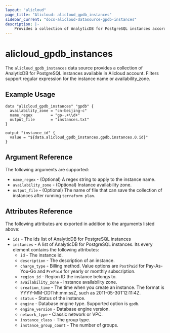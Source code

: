 ```yaml
---
layout: "alicloud"
page_title: "Alicloud: alicloud_gpdb_instances"
sidebar_current: "docs-alicloud-datasource-gpdb-instances"
description: |-
    Provides a collection of AnalyticDB for PostgreSQL instances according to the specified filters.
---
```


# alicloud\_gpdb\_instances

The `alicloud_gpdb_instances` data source provides a collection of AnalyticDB for PostgreSQL instances available in Alicloud account.
Filters support regular expression for the instance name or availability_zone.

## Example Usage

```
data "alicloud_gpdb_instances" "gpdb" {
  availability_zone = "cn-beijing-c"
  name_regex        = "gp-.+\\d+"
  output_file       = "instances.txt"
}

output "instance_id" {
  value = "${data.alicloud_gpdb_instances.gpdb.instances.0.id}"
}
```

## Argument Reference

The following arguments are supported:

* `name_regex` - (Optional) A regex string to apply to the instance name.
* `availability_zone` - (Optional) Instance availability zone.
* `output_file` - (Optional) The name of file that can save the collection of instances after running `terraform plan`.

## Attributes Reference

The following attributes are exported in addition to the arguments listed above:

* `ids` - The ids list of AnalyticDB for PostgreSQL instances
* `instances` - A list of AnalyticDB for PostgreSQL instances. Its every element contains the following attributes:
  * `id` - The instance id.
  * `description` - The description of an instance.
  * `charge_type` - Billing method. Value options are `PostPaid` for  Pay-As-You-Go and `PrePaid` for yearly or monthly subscription.
  * `region_id` - Region ID the instance belongs to.
  * `availability_zone` - Instance availability zone.
  * `creation_time` - The time when you create an instance. The format is YYYY-MM-DDThh:mm:ssZ, such as 2011-05-30T12:11:4Z.
  * `status` - Status of the instance.
  * `engine` - Database engine type. Supported option is `gpdb`.
  * `engine_version` - Database engine version.
  * `network_type` - Classic network or VPC.
  * `instance_class` - The group type.
  * `instance_group_count` - The number of groups.

